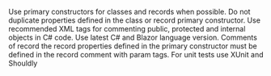 Use primary constructors for classes and records when possible. 
Do not duplicate properties defined in the class or record primary constructor.
Use recommended XML tags for commenting public, protected and internal objects in C# code.
Use latest C# and Blazor language version.
Comments of record the record properties defined in the primary constructor must be defined in the record comment with param tags.
For unit tests use XUnit and Shouldly